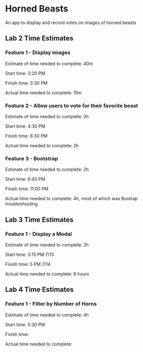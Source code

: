 # Horned Beasts

An app to display and record votes on images of horned beasts

## Lab 2 Time Estimates

### Feature 1 - Display images

Estimate of time needed to complete: 40m

Start time: 3:20 PM

Finish time: 3:30 PM

Actual time needed to complete: 10m

### Feature 2 - Allow users to vote for their favorite beast

Estimate of time needed to complete: 2h

Start time: 4:30 PM

Finish time: 6:30 PM

Actual time needed to complete: 2h

### Feature 3 - Bootstrap

Estimate of time needed to complete: 2h

Start time: 6:45 PM

Finish time: 11:00 PM

Actual time needed to complete: 4h, most of which was Bootrap troubleshooting

## Lab 3 Time Estimates

### Feature 1 - Display a Modal

Estimate of time needed to complete: 2h

Start time: 3:15 PM 7/13

Finish time: 5 PM 7/14

Actual time needed to complete: 8 hours

## Lab 4 Time Estimates

### Feature 1 - Filter by Number of Horns

Estimate of time needed to complete: 4h

Start time: 5:30 PM

Finish time:

Actual time needed to complete:
